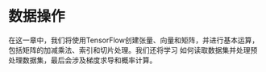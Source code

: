 # 数据操作


在这一章中，我们将使用TensorFlow创建张量、向量和矩阵，并进行基本运算，包括矩阵的加减乘法、索引和切片处理。我们还将学习
如何读取数据集并处理预处理数据集，最后会涉及梯度求导和概率计算。
